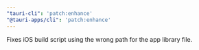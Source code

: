 ```yaml
---
"tauri-cli": 'patch:enhance'
"@tauri-apps/cli": 'patch:enhance'
---
```


Fixes iOS build script using the wrong path for the app library file.
